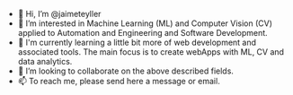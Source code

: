 - 👋 Hi, I’m @jaimeteyller
- 👀 I’m interested in Machine Learning (ML) and Computer Vision (CV) applied to Automation and Engineering and Software Development.
- 🌱 I'm currently learning a little bit more of web development and associated tools. The main focus is to create webApps with ML, CV and data analytics.
- 💞️ I’m looking to collaborate on the above described fields.
- 📫 To reach me, please send here a message or email.

<!---
jaimeteyller/jaimeteyller is a ✨ special ✨ repository because its `README.md` (this file) appears on your GitHub profile.
You can click the Preview link to take a look at your changes.
--->
